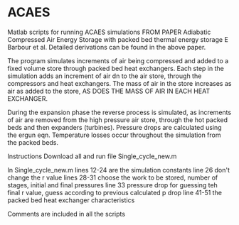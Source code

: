 # ACAES
Matlab scripts for running ACAES simulations
FROM PAPER  Adiabatic Compressed Air Energy Storage with packed bed thermal energy storage
E Barbour et al.
Detailed derivations can be found in the above paper.

The program simulates increments of air being compressed and added to a fixed volume store through 
packed bed heat exchangers. Each step in the simulation adds an increment of air dn to the air store, 
through the compressors and heat exchangers. The mass of air in the store increases as air as added
to the store, AS DOES THE MASS OF AIR IN EACH HEAT EXCHANGER.

During the expansion phase the reverse process is simulated, as increments of air are removed from
the high pressure air store, through the hot packed beds and then expanders (turbines). Pressure
drops are calculated using the ergun eqn. Temperature losses occur throughout the simulation from 
the packed beds.  

Instructions
Download all and run file Single_cycle_new.m

In Single_cycle_new.m 
lines 12-24 are the simulation constants
line 26 don't change the r value
lines 28-31 choose the work to be stored, number of stages, initial and final pressures
line 33 pressure drop for guessing teh final r value, guess according to previous calculated p drop
line 41-51 the packed bed heat exchanger characteristics

Comments are included in all the scripts